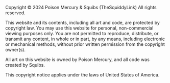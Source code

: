 Copyright © 2024 Poison Mercury & Squibs (TheSquiddyLink) All rights reserved.

This website and its contents, including all art and code, are protected by copyright law. You may use this website for personal, non-commercial viewing purposes only. You are not permitted to reproduce, distribute, or transmit any content, in whole or in part, by any means, including electronic or mechanical methods, without prior written permission from the copyright owner(s).

All art on this website is owned by Poison Mercury, and all code was created by Squibs.

This copyright notice applies under the laws of United States of America.